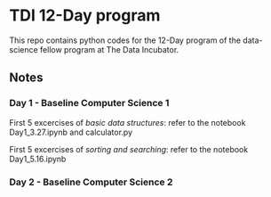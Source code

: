 # TDI 12-Day program

This repo contains python codes for the 12-Day program of the data-science fellow program at The Data Incubator.

## Notes

### Day 1 - Baseline Computer Science 1

First 5 excercises of *basic data structures*: refer to the notebook Day1_3.27.ipynb and calculator.py

First 5 excercises of *sorting and searching*: refer to the notebook Day1_5.16.ipynb

### Day 2 - Baseline Computer Science 2
